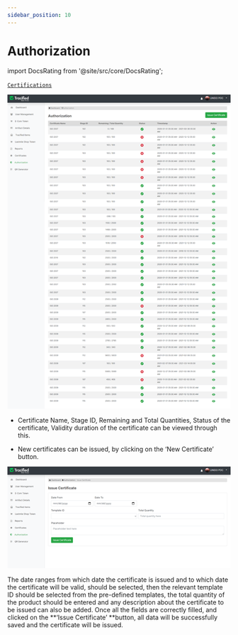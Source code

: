 ```yaml
---
sidebar_position: 10
---
```


# Authorization

import DocsRating from '@site/src/core/DocsRating';


[`Certifications`](../TracifiedAdmin/certificates)

![MarineGEO circle logo](../../static/img/auth1.png "MarineGEO logo")

- Certificate Name, Stage ID, Remaining and Total Quantities, Status of the certificate, Validity duration of the certificate can be viewed through this.

- New certificates can be issued, by clicking on the ‘New Certificate’ button.

![MarineGEO circle logo](../../static/img/auth2.png "MarineGEO logo")

The date ranges from which date the certificate is issued and to which date the certificate will be valid, should be selected, then the relevant template ID should be selected from the pre-defined templates, the total quantity of the product should be entered and any description about the certificate to be issued can also be added. Once all the fields are correctly filled, and clicked on the **‘Issue Certificate’ **button, all data will be successfully saved and the certificate will be issued.

<DocsRating pageName="authorization"/>
